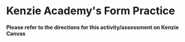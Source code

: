 # Kenzie Academy's Form Practice
**Please refer to the directions for this activity/assessment on Kenzie Canvas**